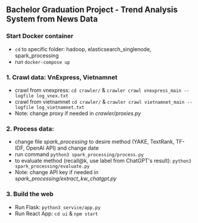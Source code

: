 ## Bachelor Graduation Project - Trend Analysis System from News Data

### Start Docker container
* `cd` to specific folder: hadoop, elasticsearch_singlenode, spark_processing
* run `docker-compose up`

### 1. Crawl data: VnExpress, Vietnamnet 
* crawl from vnexpress: `cd crawler/` & `crawler crawl vnexpress_main --logfile log_vnex.txt`
* crawl from vietnamnet `cd crawler/` & `crawler crawl vietnamnet_main --logfile log_vietnamnet.txt`
* Note: change proxy if needed in *crawler/proxies.py* 

### 2. Process data:
* change file *spark_processing* to desire method (YAKE, TextRank, TF-IDF, OpenAI API) and change date
* run command `python3 spark_processing/process.py` 
* to evaluate method (recall@k, use label from ChatGPT's result): `python3 spark_processing/evaluate.py`
* Note: change API key if needed in *spark_processing/extract_kw_chatgpt.py*

### 3. Build the web
* Run Flask: `python3 service/app.py`
* Run React App: `cd ui` & `npm start`
